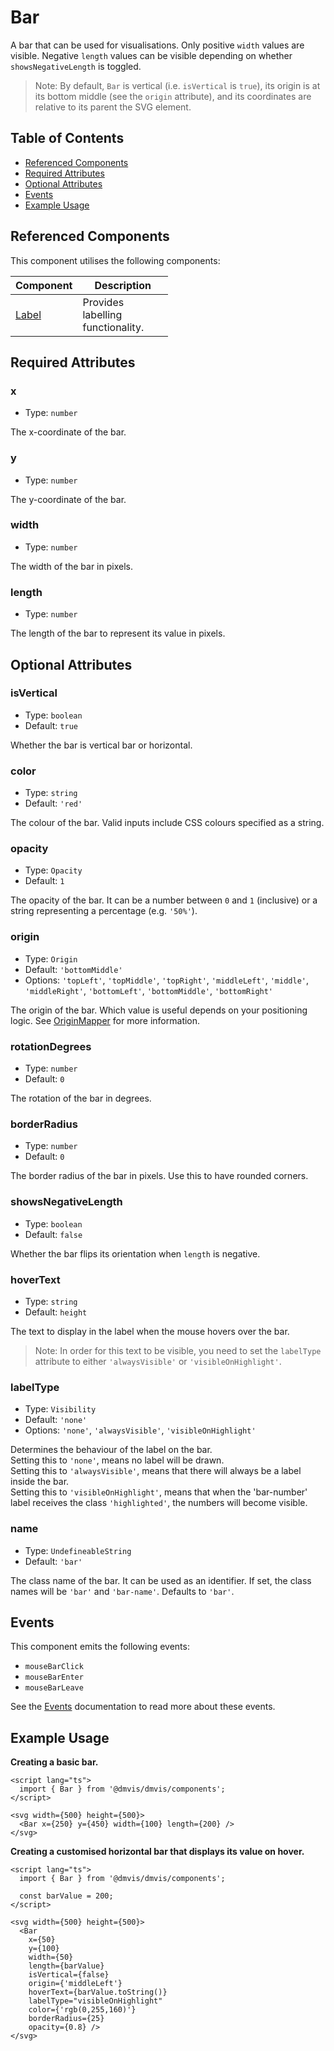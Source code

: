 # Bar

A bar that can be used for visualisations.
Only positive `width` values are visible.
Negative `length` values can be visible
depending on whether `showsNegativeLength` is toggled.

> Note: By default, `Bar` is vertical (i.e. `isVertical` is `true`),
> its origin is at its bottom middle (see the `origin` attribute), and
> its coordinates are relative to its parent the SVG element.

## Table of Contents

- [Referenced Components](#referenced-components)
- [Required Attributes](#required-attributes)
- [Optional Attributes](#optional-attributes)
- [Events](#events)
- [Example Usage](#example-usage)

## Referenced Components

This component utilises the following components:

<table style="width: 50%">
  <thead>
    <tr>
      <th style="width: 20%;">Component</th>
      <th style="width: 80%;">Description</th>
    </tr>
  </thead>
  <tbody>
    <tr>
      <td><a href="#/components/Label.md">Label</a></td>
      <td>Provides labelling functionality.</td>
    </tr>
  </tbody>
</table>

## Required Attributes

### x

- Type: `number`

The x-coordinate of the bar.

### y

- Type: `number`

The y-coordinate of the bar.

### width

- Type: `number`

The width of the bar in pixels.

### length

- Type: `number`

The length of the bar to represent its value in pixels.

## Optional Attributes

### isVertical

- Type: `boolean`
- Default: `true`

Whether the bar is vertical bar or horizontal.

### color

- Type: `string`
- Default: `'red'`

The colour of the bar. Valid inputs include CSS colours specified as a string.

### opacity

- Type: `Opacity`
- Default: `1`

The opacity of the bar.
It can be a number between `0` and `1` (inclusive) or a string representing a percentage (e.g. `'50%'`).

### origin

- Type: `Origin`
- Default: `'bottomMiddle'`
- Options: `'topLeft'`, `'topMiddle'`, `'topRight'`, `'middleLeft'`, `'middle'`, `'middleRight'`, `'bottomLeft'`, `'bottomMiddle'`, `'bottomRight'`

The origin of the bar.
Which value is useful depends on your positioning logic.
See [OriginMapper](../utils/OriginMapper.md) for more information.

### rotationDegrees

- Type: `number`
- Default: `0`

The rotation of the bar in degrees.

### borderRadius

- Type: `number`
- Default: `0`

The border radius of the bar in pixels.
Use this to have rounded corners.

### showsNegativeLength

- Type: `boolean`
- Default: `false`

Whether the bar flips its orientation when `length` is negative.

### hoverText

- Type: `string`
- Default: `height`

The text to display in the label when the mouse hovers over the bar.

> Note: In order for this text to be visible, you need to set the `labelType` attribute to either `'alwaysVisible'` or `'visibleOnHighlight'`.

### labelType

- Type: `Visibility`
- Default: `'none'`
- Options: `'none'`, `'alwaysVisible'`, `'visibleOnHighlight'`

Determines the behaviour of the label on the bar.<br>
Setting this to `'none'`, means no label will be drawn.<br>
Setting this to `'alwaysVisible'`, means that there will always be a label inside the bar.<br>
Setting this to `'visibleOnHighlight'`, means that when the 'bar-number' label receives the class `'highlighted'`, the numbers will become visible.

### name

- Type: `UndefineableString`
- Default: `'bar'`

The class name of the bar.
It can be used as an identifier.
If set, the class names will be `'bar'` and `'bar-name'`.
Defaults to `'bar'`.

## Events

This component emits the following events:

- `mouseBarClick`
- `mouseBarEnter`
- `mouseBarLeave`

See the [Events](../utils/Events.md) documentation to read more about these events.

## Example Usage

<b>Creating a basic bar.</b>

```svelte
<script lang="ts">
  import { Bar } from '@dmvis/dmvis/components';
</script>

<svg width={500} height={500}>
  <Bar x={250} y={450} width={100} length={200} />
</svg>
```

<b>Creating a customised horizontal bar that displays its value on hover.</b>

```svelte
<script lang="ts">
  import { Bar } from '@dmvis/dmvis/components';

  const barValue = 200;
</script>

<svg width={500} height={500}>
  <Bar
    x={50}
    y={100}
    width={50}
    length={barValue}
    isVertical={false}
    origin={'middleLeft'}
    hoverText={barValue.toString()}
    labelType="visibleOnHighlight"
    color={'rgb(0,255,160)'}
    borderRadius={25}
    opacity={0.8} />
</svg>
```
